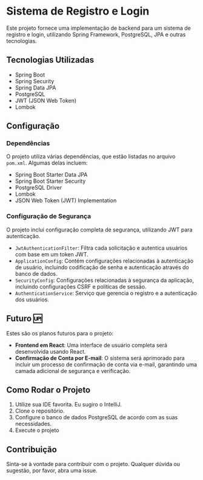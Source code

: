 # Sistema de Registro e Login

Este projeto fornece uma implementação de backend para um sistema de registro e login, utilizando Spring Framework, PostgreSQL, JPA e outras tecnologias.

## Tecnologias Utilizadas

- Spring Boot
- Spring Security
- Spring Data JPA
- PostgreSQL
- JWT (JSON Web Token)
- Lombok

## Configuração

### Dependências

O projeto utiliza várias dependências, que estão listadas no arquivo `pom.xml`. Algumas delas incluem:

- Spring Boot Starter Data JPA
- Spring Boot Starter Security
- PostgreSQL Driver
- Lombok
- JSON Web Token (JWT) Implementation

### Configuração de Segurança

O projeto inclui configuração completa de segurança, utilizando JWT para autenticação.

- `JwtAuthenticationFilter`: Filtra cada solicitação e autentica usuários com base em um token JWT.
- `ApplicationConfig`: Contém configurações relacionadas à autenticação de usuário, incluindo codificação de senha e autenticação através do banco de dados.
- `SecurityConfig`: Configurações relacionadas à segurança da aplicação, incluindo configurações CSRF e políticas de sessão.
- `AuthenticationService`: Serviço que gerencia o registro e a autenticação dos usuários.

## Futuro 🆙

Estes são os planos futuros para o projeto:

- **Frontend em React**: Uma interface de usuário completa será desenvolvida usando React.
- **Confirmação de Conta por E-mail**: O sistema será aprimorado para incluir um processo de confirmação de conta via e-mail, garantindo uma camada adicional de segurança e verificação.

## Como Rodar o Projeto

1. Utilize sua IDE favorita. Eu sugiro o IntelliJ.
2.  Clone o repositório.
3. Configure o banco de dados PostgreSQL de acordo com as suas necessidades.
4. Execute o projeto

## Contribuição

Sinta-se à vontade para contribuir com o projeto. Qualquer dúvida ou sugestão, por favor, abra uma issue.
